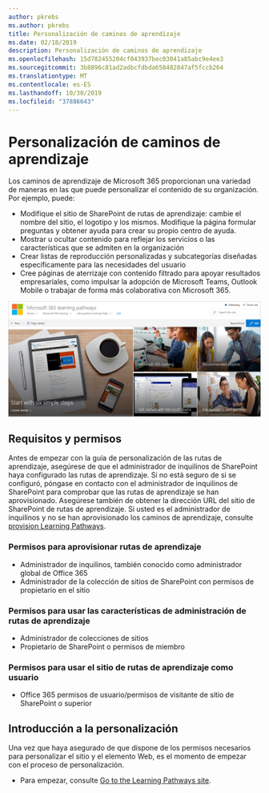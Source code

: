 ```yaml
---
author: pkrebs
ms.author: pkrebs
title: Personalización de caminos de aprendizaje
ms.date: 02/18/2019
description: Personalización de caminos de aprendizaje
ms.openlocfilehash: 15d782455204cf043937bec03041a85abc9e4ee3
ms.sourcegitcommit: 3b8896c81ad2adbcfdbda658482847af5fccb264
ms.translationtype: MT
ms.contentlocale: es-ES
ms.lasthandoff: 10/30/2019
ms.locfileid: "37886643"
---
```

# <a name="customize-learning-pathways"></a>Personalización de caminos de aprendizaje

Los caminos de aprendizaje de Microsoft 365 proporcionan una variedad de maneras en las que puede personalizar el contenido de su organización. Por ejemplo, puede:  
- Modifique el sitio de SharePoint de rutas de aprendizaje: cambie el nombre del sitio, el logotipo y los mismos. Modifique la página formular preguntas y obtener ayuda para crear su propio centro de ayuda. 
- Mostrar u ocultar contenido para reflejar los servicios o las características que se admiten en la organización 
- Crear listas de reproducción personalizadas y subcategorías diseñadas específicamente para las necesidades del usuario
- Cree páginas de aterrizaje con contenido filtrado para apoyar resultados empresariales, como impulsar la adopción de Microsoft Teams, Outlook Mobile o trabajar de forma más colaborativa con Microsoft 365.

![CG-Introducing. png](media/cg-introducing.png)

## <a name="requirements-and-permissions"></a>Requisitos y permisos

Antes de empezar con la guía de personalización de las rutas de aprendizaje, asegúrese de que el administrador de inquilinos de SharePoint haya configurado las rutas de aprendizaje. Si no está seguro de si se configuró, póngase en contacto con el administrador de inquilinos de SharePoint para comprobar que las rutas de aprendizaje se han aprovisionado. Asegúrese también de obtener la dirección URL del sitio de SharePoint de rutas de aprendizaje. Si usted es el administrador de inquilinos y no se han aprovisionado los caminos de aprendizaje, consulte [provision Learning Pathways](custom_provision.md). 

### <a name="permissions-to-provision-learning-pathways"></a>Permisos para aprovisionar rutas de aprendizaje

- Administrador de inquilinos, también conocido como administrador global de Office 365
- Administrador de la colección de sitios de SharePoint con permisos de propietario en el sitio

### <a name="permissions-to-use-learning-pathways-administration-features"></a>Permisos para usar las características de administración de rutas de aprendizaje

- Administrador de colecciones de sitios
- Propietario de SharePoint o permisos de miembro

### <a name="permissions-to-use-the-learning-pathways-site-as-a-user"></a>Permisos para usar el sitio de rutas de aprendizaje como usuario

- Office 365 permisos de usuario/permisos de visitante de sitio de SharePoint o superior

## <a name="get-started-with-customization"></a>Introducción a la personalización
Una vez que haya asegurado de que dispone de los permisos necesarios para personalizar el sitio y el elemento Web, es el momento de empezar con el proceso de personalización. 

- Para empezar, consulte [Go to the Learning Pathways site](custom_goto.md).